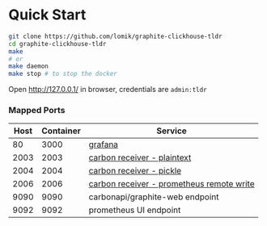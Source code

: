 # Quick Start
```sh
git clone https://github.com/lomik/graphite-clickhouse-tldr
cd graphite-clickhouse-tldr
make
# or
make daemon
make stop # to stop the docker
```
Open http://127.0.0.1/ in browser, credentials are `admin:tldr`

### Mapped Ports

Host | Container | Service
---- | --------- | -------------------------------------------------------------------------------------------------------------------
  80 |      3000 | [grafana](https://grafana.com/grafana)
2003 |      2003 | [carbon receiver - plaintext](http://graphite.readthedocs.io/en/latest/feeding-carbon.html#the-plaintext-protocol)
2004 |      2004 | [carbon receiver - pickle](http://graphite.readthedocs.io/en/latest/feeding-carbon.html#the-pickle-protocol)
2006 |      2006 | [carbon receiver - prometheus remote write](https://prometheus.io/docs/prometheus/latest/configuration/configuration/#%3Cremote_write%3E)
9090 |      9090 | carbonapi/graphite-web endpoint
9092 |      9092 | prometheus UI endpoint

